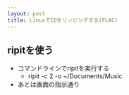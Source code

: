 ```yaml
---
layout: post
title: LinuxでCDをリッピングする(FLAC)
---
```


## ripitを使う
- コマンドラインでripitを実行する
  - ripit -c 2 -o ~/Documents/Music
- あとは画面の指示通り
